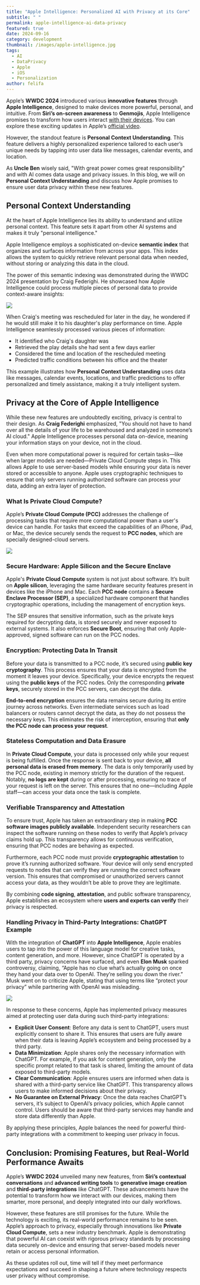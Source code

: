 ```yaml
---
title: "Apple Intelligence: Personalized AI with Privacy at its Core"
subtitle: " "
permalink: apple-intelligence-ai-data-privacy
featured: true
date: 2024-09-16
category: development
thumbnail: /images/apple-intelligence.jpg
tags:
  - AI
  - DataPrivacy
  - Apple
  - iOS
  - Personalization
author: felifa
---
```

Apple’s **WWDC 2024** introduced various **innovative features** through **Apple Intelligence**, designed to make devices more powerful, personal, and intuitive. From **Siri’s on-screen awareness** to **Genmojis**, Apple Intelligence promises to transform how users interact [with their devices](https://www.youtube.com/watch?v=PugKQZHPut8). You can explore these exciting updates in Apple’s [official video](https://www.youtube.com/watch?v=Q_EYoV1kZWk&t=20s).

However, the standout feature is **Personal Context Understanding**. This feature delivers a highly personalized experience tailored to each user’s unique needs by tapping into user data like messages, calendar events, and location.

As **Uncle Ben** wisely said, "With great power comes great responsibility" and with AI comes data usage and privacy issues. In this blog, we will on **Personal Context Understanding** and discuss how Apple promises to ensure user data privacy within these new features.

## Personal Context Understanding

At the heart of Apple Intelligence lies its ability to understand and utilize personal context. This feature sets it apart from other AI systems and makes it truly "personal intelligence."

Apple Intelligence employs a sophisticated on-device **semantic index** that organizes and surfaces information from across your apps. This index allows the system to quickly retrieve relevant personal data when needed, without storing or analyzing this data in the cloud.

The power of this semantic indexing was demonstrated during the WWDC 2024 presentation by Craig Federighi. He showcased how Apple Intelligence could process multiple pieces of personal data to provide context-aware insights:

![](/images/apple-intelligence-1.png)

When Craig's meeting was rescheduled for later in the day, he wondered if he would still make it to his daughter's play performance on time. Apple Intelligence seamlessly processed various pieces of information:

* It identified who Craig's daughter was
* Retrieved the play details she had sent a few days earlier
* Considered the time and location of the rescheduled meeting
* Predicted traffic conditions between his office and the theater

This example illustrates how **Personal Context Understanding** uses data like messages, calendar events, locations, and traffic predictions to offer personalized and timely assistance, making it a truly intelligent system.

## Privacy at the Core of Apple Intelligence

While these new features are undoubtedly exciting, privacy is central to their design. As **Craig Federighi** emphasized, "You should not have to hand over all the details of your life to be warehoused and analyzed in someone’s AI cloud." Apple Intelligence processes personal data on-device, meaning your information stays on your device, not in the cloud.

Even when more computational power is required for certain tasks—like when larger models are needed—Private Cloud Compute steps in. This allows Apple to use server-based models while ensuring your data is never stored or accessible to anyone. Apple uses cryptographic techniques to ensure that only servers running authorized software can process your data, adding an extra layer of protection.

### What Is Private Cloud Compute?

Apple’s **Private Cloud Compute (PCC)** addresses the challenge of processing tasks that require more computational power than a user's device can handle. For tasks that exceed the capabilities of an iPhone, iPad, or Mac, the device securely sends the request to **PCC nodes**, which are specially designed-cloud servers.

![](/images/apple-intelligence-3.png)

### Secure Hardware: Apple Silicon and the Secure Enclave

Apple's **Private Cloud Compute** system is not just about software. It’s built on **Apple silicon**, leveraging the same hardware security features present in devices like the iPhone and Mac. Each **PCC node** contains a **Secure Enclave Processor (SEP)**, a specialized hardware component that handles cryptographic operations, including the management of encryption keys.

The SEP ensures that sensitive information, such as the private keys required for decrypting data, is stored securely and never exposed to external systems. It also enforces **Secure Boot**, ensuring that only Apple-approved, signed software can run on the PCC nodes.

### Encryption: Protecting Data In Transit

Before your data is transmitted to a PCC node, it’s secured using **public key cryptography**. This process ensures that your data is encrypted from the moment it leaves your device. Specifically, your device encrypts the request using the **public keys** of the PCC nodes. Only the corresponding **private keys**, securely stored in the PCC servers, can decrypt the data.

**End-to-end encryption** ensures the data remains secure during its entire journey across networks. Even intermediate services such as load balancers or routers cannot decrypt the data, as they do not possess the necessary keys. This eliminates the risk of interception, ensuring that **only the PCC node can process your request**.

### Stateless Computation and Data Erasure

In **Private Cloud Compute**, your data is processed only while your request is being fulfilled. Once the response is sent back to your device, **all personal data is erased from memory**. The data is only temporarily used by the PCC node, existing in memory strictly for the duration of the request. Notably, **no logs are kept** during or after processing, ensuring no trace of your request is left on the server. This ensures that no one—including Apple staff—can access your data once the task is complete.

### Verifiable Transparency and Attestation

To ensure trust, Apple has taken an extraordinary step in making **PCC software images publicly available**. Independent security researchers can inspect the software running on these nodes to verify that Apple’s privacy claims hold up. This transparency allows for continuous verification, ensuring that PCC nodes are behaving as expected.

Furthermore, each PCC node must provide **cryptographic attestation** to prove it’s running authorized software. Your device will only send encrypted requests to nodes that can verify they are running the correct software version. This ensures that compromised or unauthorized servers cannot access your data, as they wouldn’t be able to prove they are legitimate.

By combining **code signing**, **attestation**, and public software transparency, Apple establishes an ecosystem where **users and experts can verify** their privacy is respected.

### Handling Privacy in Third-Party Integrations: ChatGPT Example

With the integration of **ChatGPT** into **Apple Intelligence**, Apple enables users to tap into the power of this language model for creative tasks, content generation, and more. However, since ChatGPT is operated by a third party, privacy concerns have surfaced, and even **Elon Musk** sparked controversy, claiming, “Apple has no clue what’s actually going on once they hand your data over to OpenAI. They’re selling you down the river.” Musk went on to criticize Apple, stating that using terms like “protect your privacy” while partnering with OpenAI was misleading.

![](/images/elon-x.png)

In response to these concerns, Apple has implemented privacy measures aimed at protecting user data during such third-party integrations:

* **Explicit User Consent**: Before any data is sent to ChatGPT, users must explicitly consent to share it. This ensures that users are fully aware when their data is leaving Apple’s ecosystem and being processed by a third party.
* **Data Minimization**: Apple shares only the necessary information with ChatGPT. For example, if you ask for content generation, only the specific prompt related to that task is shared, limiting the amount of data exposed to third-party models.
* **Clear Communication**: Apple ensures users are informed when data is shared with a third-party service like ChatGPT. This transparency allows users to make informed decisions about their privacy.
* **No Guarantee on External Privacy**: Once the data reaches ChatGPT’s servers, it’s subject to OpenAI’s privacy policies, which Apple cannot control. Users should be aware that third-party services may handle and store data differently than Apple.

By applying these principles, Apple balances the need for powerful third-party integrations with a commitment to keeping user privacy in focus.

## Conclusion: Promising Features, but Real-World Performance Awaits

Apple’s **WWDC 2024** unveiled many new features, from **Siri’s contextual conversations** and **advanced writing tools** to **generative image creation** and **third-party integrations** like ChatGPT. These advancements have the potential to transform how we interact with our devices, making them smarter, more personal, and deeply integrated into our daily workflows.

However, these features are still promises for the future. While the technology is exciting, its real-world performance remains to be seen. Apple’s approach to privacy, especially through innovations like **Private Cloud Compute**, sets a new industry benchmark. Apple is demonstrating that powerful AI can coexist with rigorous privacy standards by processing data securely on-device and ensuring that server-based models never retain or access personal information.

As these updates roll out, time will tell if they meet performance expectations and succeed in shaping a future where technology respects user privacy without compromise.